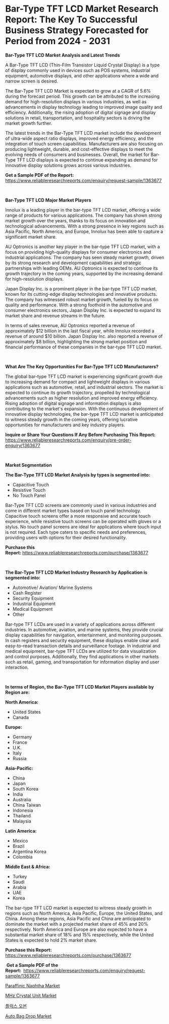 <p><h1>Bar-Type TFT LCD Market Research Report: The Key To Successful Business Strategy Forecasted for Period from 2024 - 2031</h1></p><p><strong>Bar-Type TFT LCD Market Analysis and Latest Trends</strong></p>
<p><p>A Bar-Type TFT LCD (Thin-Film Transistor Liquid Crystal Display) is a type of display commonly used in devices such as POS systems, industrial equipment, automotive displays, and other applications where a wide and narrow screen is desired. </p><p>The Bar-Type TFT LCD Market is expected to grow at a CAGR of 5.6% during the forecast period. This growth can be attributed to the increasing demand for high-resolution displays in various industries, as well as advancements in display technology leading to improved image quality and efficiency. Additionally, the rising adoption of digital signage and display solutions in retail, transportation, and hospitality sectors is driving the market growth further.</p><p>The latest trends in the Bar-Type TFT LCD market include the development of ultra-wide aspect ratio displays, improved energy efficiency, and the integration of touch screen capabilities. Manufacturers are also focusing on producing lightweight, durable, and cost-effective displays to meet the evolving needs of consumers and businesses. Overall, the market for Bar-Type TFT LCD displays is expected to continue expanding as demand for innovative display solutions grows across various industries.</p></p>
<p><strong>Get a Sample PDF of the Report:&nbsp;</strong> <a href="https://www.reliableresearchreports.com/enquiry/request-sample/1363677">https://www.reliableresearchreports.com/enquiry/request-sample/1363677</a></p>
<p>&nbsp;</p>
<p><strong>Bar-Type TFT LCD Major Market Players</strong></p>
<p><p>Innolux is a leading player in the bar-type TFT LCD market, offering a wide range of products for various applications. The company has shown strong market growth over the years, thanks to its focus on innovation and technological advancements. With a strong presence in key regions such as Asia Pacific, North America, and Europe, Innolux has been able to capture a significant market share.</p><p>AU Optronics is another key player in the bar-type TFT LCD market, with a focus on providing high-quality displays for consumer electronics and industrial applications. The company has seen steady market growth, driven by its strong research and development capabilities and strategic partnerships with leading OEMs. AU Optronics is expected to continue its growth trajectory in the coming years, supported by the increasing demand for high-resolution displays.</p><p>Japan Display Inc. is a prominent player in the bar-type TFT LCD market, known for its cutting-edge display technologies and innovative products. The company has witnessed robust market growth, fueled by its focus on quality and performance. With a strong foothold in the automotive and consumer electronics sectors, Japan Display Inc. is expected to expand its market share and revenue streams in the future.</p><p>In terms of sales revenue, AU Optronics reported a revenue of approximately $12 billion in the last fiscal year, while Innolux recorded a revenue of around $10 billion. Japan Display Inc. also reported a revenue of approximately $8 billion, highlighting the strong market position and financial performance of these companies in the bar-type TFT LCD market.</p></p>
<p>&nbsp;</p>
<p><strong>What Are The Key Opportunities For Bar-Type TFT LCD Manufacturers?</strong></p>
<p><p>The global bar-type TFT LCD market is experiencing significant growth due to increasing demand for compact and lightweight displays in various applications such as automotive, retail, and industrial sectors. The market is expected to continue its growth trajectory, propelled by technological advancements such as higher resolution and improved energy efficiency. Rising adoption of digital signage and information displays is also contributing to the market's expansion. With the continuous development of innovative display technologies, the bar-type TFT LCD market is anticipated to witness steady growth in the coming years, offering lucrative opportunities for manufacturers and key industry players.</p></p>
<p><strong>Inquire or Share Your Questions If Any Before Purchasing This Report:</strong> <a href="https://www.reliableresearchreports.com/enquiry/pre-order-enquiry/1363677">https://www.reliableresearchreports.com/enquiry/pre-order-enquiry/1363677</a></p>
<p>&nbsp;</p>
<p><strong>Market Segmentation</strong></p>
<p><strong>The Bar-Type TFT LCD Market Analysis by types is segmented into:</strong></p>
<p><ul><li>Capacitive Touch</li><li>Resistive Touch</li><li>No Touch Panel</li></ul></p>
<p><p>Bar-Type TFT LCD screens are commonly used in various industries and come in different market types based on touch panel technology. Capacitive touch screens offer a more responsive and accurate touch experience, while resistive touch screens can be operated with gloves or a stylus. No touch panel screens are ideal for applications where touch input is not required. Each type caters to specific needs and preferences, providing users with options for their desired functionality.</p></p>
<p><strong>Purchase this Report:&nbsp;</strong><a href="https://www.reliableresearchreports.com/purchase/1363677">https://www.reliableresearchreports.com/purchase/1363677</a></p>
<p>&nbsp;</p>
<p><strong>The Bar-Type TFT LCD Market Industry Research by Application is segmented into:</strong></p>
<p><ul><li>Automotive/ Aviation/ Marine Systems</li><li>Cash Register</li><li>Security Equipment</li><li>Industrial Equipment</li><li>Medical Equipment</li><li>Other</li></ul></p>
<p><p>Bar-type TFT LCDs are used in a variety of applications across different industries. In automotive, aviation, and marine systems, they provide crucial display capabilities for navigation, entertainment, and monitoring purposes. In cash registers and security equipment, these displays enable clear and easy-to-read transaction details and surveillance footage. In industrial and medical equipment, bar-type TFT LCDs are utilized for data visualization and control purposes. Additionally, they find applications in other markets such as retail, gaming, and transportation for information display and user interaction.</p></p>
<p>&nbsp;</p>
<p><strong>In terms of Region, the Bar-Type TFT LCD Market Players available by Region are:</strong></p>
<p>
    <p> <strong> North America: </strong>
        <ul>
            <li>United States</li>
            <li>Canada</li>
        </ul>
        </p> 
    <p> <strong> Europe: </strong>
        <ul>
            <li>Germany</li>
            <li>France</li>
            <li>U.K.</li>
            <li>Italy</li>
            <li>Russia</li>
        </ul>
        </p> 
    <p> <strong> Asia-Pacific: </strong>
        <ul>
            <li>China</li>
            <li>Japan</li>
            <li>South Korea</li>
            <li>India</li>
            <li>Australia</li>
            <li>China Taiwan</li>
            <li>Indonesia</li>
            <li>Thailand</li>
            <li>Malaysia</li>
        </ul>
        </p> 
    <p> <strong> Latin America: </strong>
        <ul>
            <li>Mexico</li>
            <li>Brazil</li>
            <li>Argentina Korea</li>
            <li>Colombia</li>
        </ul>
        </p> 
    <p> <strong> Middle East & Africa: </strong>
        <ul>
            <li>Turkey</li>
            <li>Saudi</li>
            <li>Arabia</li>
            <li>UAE</li>
            <li>Korea</li>
        </ul>
    </p>
    </p>
<p><p>The bar-type TFT LCD market is expected to witness steady growth in regions such as North America, Asia Pacific, Europe, the United States, and China. Among these regions, Asia Pacific and China are anticipated to dominate the market with a projected market share of 45% and 20% respectively. North America and Europe are also expected to have a substantial market share of 18% and 15% respectively, while the United States is expected to hold 2% market share.</p></p>
<p><strong>Purchase this Report: </strong><a href="https://www.reliableresearchreports.com/purchase/1363677">https://www.reliableresearchreports.com/purchase/1363677</a></p>
<p>&nbsp;<strong>Get a Sample PDF of the Report:&nbsp;&nbsp;</strong><a href="https://www.reliableresearchreports.com/enquiry/request-sample/1363677">https://www.reliableresearchreports.com/enquiry/request-sample/1363677</a></p>
<p><strong></strong></p>
<p><p><a href="https://noble-drawer-34c.notion.site/Paraffinic-Naphtha-Market-Size-Global-Industry-Overview-Market-Segmentation-and-Forecast-2024-to--50ded0a342c44f0094d519caf431bfed">Paraffinic Naphtha Market</a></p><p><a href="https://github.com/bobicer/Market-Research-Report-List-2/blob/main/mhz-crystal-unit-market.md">MHz Crystal Unit Market</a></p><p><a href="https://github.com/JonHarrtis67676y/Market-Research-Report-List-1/blob/main/291096412622.md">플럭스 오븐</a></p><p><a href="https://view.publitas.com/reportprime-1/auto-bag-drop-market-size-focuses-on-market-dynamics-in-depth-analysis-and-future-projections-of-its-market-forecasted-for-period-from-2024-to-2031/">Auto Bag Drop Market</a></p></p>